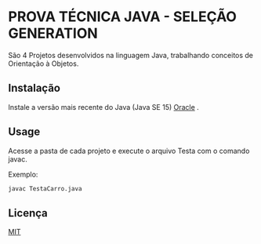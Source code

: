 # **PROVA TÉCNICA JAVA - SELEÇÃO GENERATION**

São 4 Projetos desenvolvidos na linguagem Java, trabalhando conceitos de Orientação à Objetos.

## Instalação

Instale a versão mais recente do Java (Java SE 15) [Oracle](https://www.oracle.com/java/technologies/javase/jdk15-archive-downloads.html) .


## Usage

Acesse a pasta de cada projeto e execute o arquivo Testa com o comando javac.

Exemplo:

```python
javac TestaCarro.java
```

## Licença
[MIT](https://choosealicense.com/licenses/mit/)
